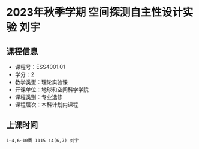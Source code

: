 # 2023年秋季学期 空间探测自主性设计实验 刘宇






## 课程信息

- 课程号：ESS4001.01
- 学分：2
- 教学类型：理论实验课
- 开课单位：地球和空间科学学院
- 课程类别：专业选修
- 课程层次：本科计划内课程

## 上课时间

```
1~4,6~10周 1115 :4(6,7) 刘宇
```

